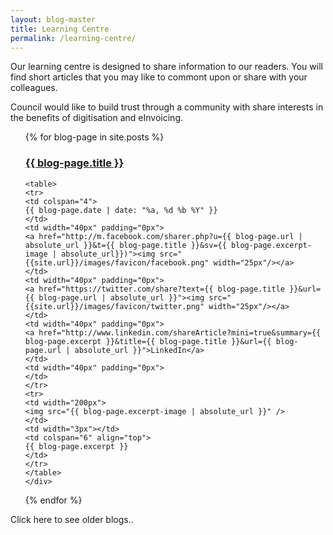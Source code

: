 ```yaml
---
layout: blog-master
title: Learning Centre
permalink: /learning-centre/
---
```


Our learning centre is designed to share information to our readers.  You will find short articles that you may like to commont upon or share with your colleagues.

Council would like to build trust through a community with share interests in the benefits of digitisation and eInvoicing.

<ul>
  {% for blog-page in site.posts %}
    <div class="blog-excerpt">
    <a href="{{ blog-page.url | absolute_url }}"><h3>{{ blog-page.title }}</h3></a>
    
    <table>
    <tr>
    <td colspan="4">
    {{ blog-page.date | date: "%a, %d %b %Y" }} 
    </td>
    <td width="40px" padding="0px">
    <a href="http://m.facebook.com/sharer.php?u={{ blog-page.url | absolute_url }}&t={{ blog-page.title }}&sv={{ blog-page.excerpt-image | absolute_url}})"><img src="{{site.url}}/images/favicon/facebook.png" width="25px"/></a>
    </td>
    <td width="40px" padding="0px">
    <a href="https://twitter.com/share?text={{ blog-page.title }}&url={{ blog-page.url | absolute_url }}"><img src="{{site.url}}/images/favicon/twitter.png" width="25px"/></a>
    </td>
    <td width="40px" padding="0px">
    <a href="http://www.linkedin.com/shareArticle?mini=true&summary={{ blog-page.excerpt }}&title={{ blog-page.title }}&url={{ blog-page.url | absolute_url }}">LinkedIn</a>
    </td>
    <td width="40px" padding="0px">
    </td>
    </tr>
    <tr>
    <td width="200px">
    <img src="{{ blog-page.excerpt-image | absolute_url }}" /> 
    </td>
    <td width="3px"></td>
    <td colspan="6" align="top">
    {{ blog-page.excerpt }}
    </td>
    </tr>
    </table>
    </div>
  {% endfor %}
</ul>
Click here to see older blogs..
